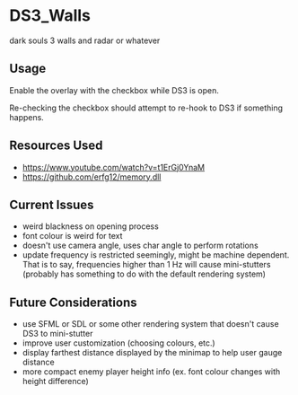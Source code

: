 # DS3_Walls
dark souls 3 walls and radar or whatever

## Usage

Enable the overlay with the checkbox while DS3 is open.

Re-checking the checkbox should attempt to re-hook to DS3 if something happens.

## Resources Used

* https://www.youtube.com/watch?v=t1ErGj0YnaM
* https://github.com/erfg12/memory.dll

## Current Issues

* weird blackness on opening process
* font colour is weird for text
* doesn't use camera angle, uses char angle to perform rotations
* update frequency is restricted seemingly, might be machine dependent. That is to say, frequencies higher than 1 Hz will cause mini-stutters (probably has something to do with the default rendering system)

## Future Considerations

* use SFML or SDL or some other rendering system that doesn't cause DS3 to mini-stutter
* improve user customization (choosing colours, etc.)
* display farthest distance displayed by the minimap to help user gauge distance
* more compact enemy player height info (ex. font colour changes with height difference)
